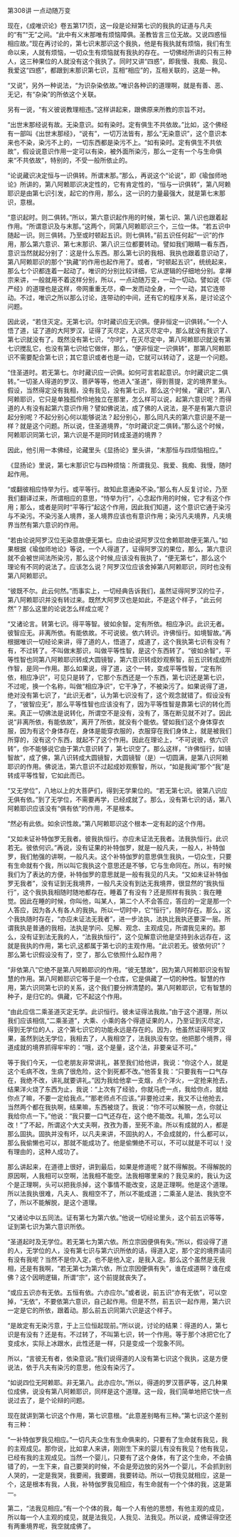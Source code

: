 第308讲 一点动随万变

现在，《成唯识论》卷五第171页，这一段是论辩第七识的我执的证道与凡夫的“有”“无”之间。“此中有义末那唯有烦恼障俱。圣教皆言三位无故。又说四惑恒相应故。”现在再讨论的，第七识末那识这个我执，他是有我执就有烦恼，我们有生命以来，人就有烦恼，一切众生有烦恼就有我执的存在。一切佛经所讲的只有三种人，这三种果位的人就没有这个我执了。同时又讲“四惑”，即我慢、我痴、我见、我爱这“四惑”，都跟到末那识第七识，互相“相应”的，互相关联的，这是一种。

“又说”，另外一种说法，“为识杂染依故。”唯识各种识的道理啊，就是有善、恶、无记，有“杂染”的所依这个关联。

另有一说，“有义彼说教理相违。”这样讲起来，跟佛原来所教的宗旨不对。

“出世末那经说有故。无染意识。如有染时。定有俱生不共依故。”比如，这个佛经有一部叫《出世末那经》，“说有”，一切万法皆有，那么“无染意识”，这个意识本来也不染，染污不上的，一切东西都是染污不上。“如有染时。定有俱生不共依故”，假设说意识作用一定可以有染，被外面所染污，那么一定有一个与生命俱来“不共依故”，特别的，不受一般所依止的。

“论说藏识决定恒与一识俱转。所谓末那。”那么，再说这个“论说”，即《瑜伽师地论》所讲的，第八阿赖耶识决定性的，它有肯定性的，“恒与一识俱转”，第八阿赖耶识是由第七识引发，起它的作用，那么，这一识的力量最强大，就是第七末那识，意根。

“意识起时。则二俱转。”所以，第六意识起作用的时候，第七识、第八识也跟着起作用。“所谓意识及与末那。”这两个，同第八阿赖耶识三个，三位一体。“若五识中随起一识。则三俱转。乃至或时顿起五识。则七俱转。”前五识任何起“一识”的作用，那么第六意识、第七末那识、第八识三位都要转动。譬如我们眼睛一看东西，意识当然就起分别了：这是什么东西。那么第七识的我相、我执也跟着意识动了，第八阿赖耶识的那个“执藏”的作用也起作用了。或者，“时顿起五识”，统统起来，那么七个识都连着一起动了。唯识的分别比较详细，它从逻辑的仔细地分别。拿禅宗来讲，一般就用不着这样分别，所以，一点动随万变，一动一切动。譬如说《华严经》的道理也是这样，帝网重重无尽，牵一发而动全身，一个一动，其它连带动。不过，唯识之所以那么讨论，连带动的中间，还有它的程序关系，是讨论这个问题。

因此说，“若住灭定。无第七识。尔时藏识应无识俱。便非恒定一识俱转。”一个人悟了道，证了道的大阿罗汉，证得了灭尽定，入这灭尽定中，那么就没有我识了、第七识就没有了。既然没有第七识，“尔时”，在灭尽定中，第八阿赖耶识就没有第七识搅乱它，也没有第七识给它做伴，那么，“便非恒定一识俱转”，那第八阿赖耶识不需要配合第七识；其它意识或者也是一动，它就可以转动了，这是一个问题。

“住圣道时。若无第七。尔时藏识应一识俱。如何可言若起意识。尔时藏识定二俱转。”一切圣人得道的罗汉、菩萨等等，他进入“圣道”，得到菩提，定的境界里头。假设，当然得定没有我相，没有我见，没有第七识，那么这个时候，“藏识”，第八阿赖耶识，它只是单独孤伶伶地独立在那里，怎么样可以说，起第六意识呢？而得道的人有没有起第六意识作用？譬如佛说法，成了佛的人说法，是不是有第六意识起分别呢？不起分别心何以能够说法？起分别心，那么同凡夫的第六意识是不是一样？就是这个问题。所以说，住圣道境界，“尔时藏识定二俱转。”那么这个时候，阿赖耶识同第七识，第六识是不是同时转成圣道的境界？

因此，他引用一本佛经，论藏里头《显扬论》里头讲，“末那恒与四烦恼相应。”

《显扬论》里说，第七末那识它与四种烦恼：所谓我见、我爱、我痴、我慢，随时起作用。

“或翻彼相应恃举为行。或平等行。故知此意通染不染。”那么有人反复讨论，乃至我们翻译过来，所谓相应的意思，“恃举为行”，心念起作用的时候，它才有这个作用；那么，或者是同时“平等行”起这个作用，因此我们知道，这个意识它通于染污与不染污。不染污圣人境界，圣人境界应该也有意识作用；染污凡夫境界，凡夫境界当然有第六意识的作用。

“若由论说阿罗汉位无染意故便无第七。应由论说阿罗汉位舍赖耶故便无第八。”如果根据《瑜伽师地论》等说，一个人得道了，证得阿罗汉的果位，那么，第六意识就不会被世间法所染污，那么这个时候,应该没有我执了，“便无第七”，那么这个理论有不同的说法了。应该怎么说？阿罗汉位应该舍掉第八阿赖耶识，同时也没有第八阿赖耶识。

“彼既不尔。此云何然。”而事实上，一切经典告诉我们，虽然证得阿罗汉的位子，第八阿赖耶识并没有转过来。既然大阿罗汉也是如此，不是这个样子，“此云何然”？那么这里的论说怎么样成立呢？

“又诸论言。转第七识。得平等智。彼如余智。定有所依。相应净识。此识无者。彼智应无。非离所依。有能依故。不可说彼。依六转识。许佛恒行。如境智故。”再根据唯识一切经论来讲，得了道的人，悟道了，成道了，这个我执第七识有没有？有，不过转了。不叫做末那识，叫做平等性智，是这个东西转了。“彼如余智”，平等性智也同第八阿赖耶识转成大圆镜智，第六意识转成妙观察智，前五识转成成所作智，是同一作用。那么如果说，得了道，这个一转，变成平等性智，“定有所依，相应净识”，可见只是转了，它那个东西还是一个东西，第七识还是第七识，不过呢，换一个名称，叫做“相应净识”，它干净了，不被染污了。如果说得了道，绝对没有第七识了，“此识无者”，认为第七识没有了，这个观念就错了。假设没有了，“彼智应无”，那么平等性智也应该没有了，因为平等性智是靠第七识的转化而来。真正一切佛法是说转化，所谓空不是没有，没有了，落在断见就不对了。因此说“非离所依，有能依故”，离开了所依，就没有个能依。譬如我们这个身体穿衣服，因为有这个身体存在，身体是能穿衣服的，衣服穿在我们身体上，就是被我们所穿的，没有这个东西，就起不了这个作用。因此在理论上，“不可说彼，依六识转”，你不能够说它由于第六意识转了，第七识空了。那么这样，“许佛恒行，如镜智故”，成了佛，第八识转成大圆镜智，大圆镜智（是）一切圆满，是第八识阿赖耶识的作用。佛说法，第六意识不过起成妙观察智，所以，“如是我闻”那个“我”是转成平等性智，它如此而已。

“又无学位”，八地以上的大菩萨们，得到无学果位的。“若无第七识。彼第八识应无俱有依。”到了无学位，不需要再学，已经成就了。那么，没有第七识的话，第八阿赖耶识应该没有“俱有依”的作用，不是根本。

“然必有此依。如余识性故。”第八阿赖耶识这个根本一定有起的这个作用。

“又如未证补特伽罗无我者。彼我执恒行。亦应未证法无我者。法我执恒行。此识若无。彼依何识。”再说，没有证果的补特伽罗，就是一般凡夫，一般人，补特伽罗，我们勉强的讲啊，一般凡夫。这个补特伽罗的意思俱生我执，一切众生，只要有生命就有个我，所以叫它我执这个意思还是不够，它与生命同在。所以，有时候我们为了表达的方便，补特伽罗的意思就是一般有我见的凡夫。“又如未证补特伽罗无我者”，没有证到无我境界，一般凡夫没有到达无我境界，很显然的“我执恒行”，这个我执我相随时随地都存在。睡着了有没有？还是照样有我执：我在睡觉。因此在睡的时候，你叫他，叫某人，第二个人不会答应，答应的一定是那一个人答应，因为各人有各人的我执。所以一切时中，它“恒行”，随时存在。那么，这个我执随时存在，“亦应未证法无我者”，进一步法执，法执比我执还要深一层。所谓我执是普通的我相，法执是学问、见解、观念、主观成见，所谓我见来的。那么，没有证到法无我的人，“法我执恒行”，这个见解意识他是坚持到永远存在，这就是我执的作用，第七识,这都属于第七识的主观作用。“此识若无。彼依何识”？那么第七识假设没有了，空了，那么它依照什么起作用？

“非依第八”它绝不是第八阿赖耶识的作用。“彼无慧故”，因为第八阿赖耶识没有智慧的作用。第八阿赖耶识它等于是一个仓库，它是俱藏了一切的种性。智慧的作用，第六识同第七识的关系，这个我们要分辨清楚的。第八阿赖耶识，它有智慧的种子，是归它的。俱藏，它不起这个作用。

“由此应信二乘圣道灭定无学。此识恒行。彼未证得法我故。”由于这个道理，所以我们应该相信,“二乘圣道”，大乘、小乘的各个得道证果的人，乃至证到灭尽定，得到无学位的人，这个第七识它的功能永远是存在的。因为，他虽然证得阿罗汉果，虽然到达无学位，我相去了，人我相空了，法我执没有空。他把那个境界，得道成就的境界抓得牢牢的：“哦，这个是量，这个法，非要亲证不可。”

等于我们今天，一位老朋友非常讲礼，甚至我们给他讲，我说：“你这个人，就是这个毛病不改，生病了很危险，这个到死都不改。”他答复我：“只要我有一口气存在，我绝不改，讲礼就要讲礼。”因为我给他拿一支烟，点个洋火，一定抢来抢去，结果洋火烧了东西为止，我说：“上次有了经验，你就马虎一点，我给你点，就给你点了嘛，不要一定给我点。”“那老师点不应该。”非要抢过来，我又不让他抢去，当然两个都在我执啊，结果嘛，东西被烧了。我说：“你不可以解脱一点，你就让我给你点一下。”他说：“我只要一口气还存在，这个绝不能改。礼嘛，怎么可以改！”了不起，所谓这个大丈夫啊，孜孜为善，至死不渝。所以有成就的人，都是那么固执。固执并没有坏，以凡夫来讲，不固执的人，不会成就的，什么都可以，那么我偷懒也可以，那就不能成功了。他是偷懒绝不可以，不可以就是不可以！没有理由的，这种人成功了。

那么讲起来，在道德上很好，讲到最后，如果是修道呢？就不得解脱。不得解脱的原因啊，人我相可以空啊，法我相不能空。法我相哪里来的？我见来的，我认为这个是正理啊，头可以把我杀掉，这个事情不能改变，这是正理啊。他是这个道理。所以法我执很难，凡夫人、我相空不了，所以不能成道；二乘圣人是法、我执空不了，所以不能解脱，是这个道理。

“又诸论中以五同法。证有第七为第六依。”他说一切经论里头，这个前五识等等，证到第七识为第六意识所依。

“圣道起时及无学位。若无第七为第六依。所立宗因便俱有失。”所以，假设得了道的人，无学位的人，没有第七识与第六识所依的话，得道入定，那个定的境界请问有没有我呢？当然不是你入定，也不是他入定，是我入定。那么这个虽然是无我相，还是有我啊，“若无第七为第六依，所立宗因便俱有失”，谁在成道啊？谁在成佛？这个因明逻辑，所谓“宗”，这个前提就丧失了。

“或应五识亦有无依。五恒有依。六亦应尔。”或者说，前五识“亦有无依”，可以空掉，“无依”，不要依第六意识，自己起作用。但是不然，前五识一起作用，第六识一定是它的所依，跟着动。那么前五识同第六识是这个样子。

“是故定有无染污意，于上三位恒起现前。”所以说，讨论的结果：得道的人，第七识是有没有？还是有。不过转了，不叫第七识，转一个作用。等于那个冰把它化了变成水，实际上冰跟水，此性还是一样，只是变成一个现象不同。

所以，“言彼无有者，依染意说。”我们说得道的人没有第七识这个我执，这是方便说法，依于凡夫有染污的意思，他没有染污了。

“如说四位无阿赖耶。非无第八。此亦应尔。”所以，得道的罗汉菩萨等，这几种果位成佛，说没有第八阿赖耶识，同样是这个道理。这一段，我们简单地把它快一点说过去了，是个论辩的问题。

现在就讲到第七识这个作用，第七识意根。“此意差别略有三种。”第七识这个差别有三种：

“一补特伽罗我见相应。”一切凡夫众生有生命俱来的，只要有了生命就有我见，我的主观成见。那你说，比如拿人来讲，刚刚生下来的婴儿有没有我见？他有我见，已经有我的主观成见。当然一个婴儿，只要有了这个身体，有了这个生命，不会搞错了的，一生下来，自己要哭的时候，不会是旁边放的另外一个婴儿，不会抓到别人哭的，一定是我哭，我要闹，我要踢，我要转动。所以一切我见就相应，这是一个，这是根本有我，人我，补特伽罗我见相应，有生命就有一个个体的我，这是第一。

第二，“法我见相应。”有一个个体的我，每一个人有他的思想，有他主观的成见，所以每一个人主观的成见，就是法我见，人我见、法我见。所以说，成佛证得空还有两重境界呢，我空就成佛了。


